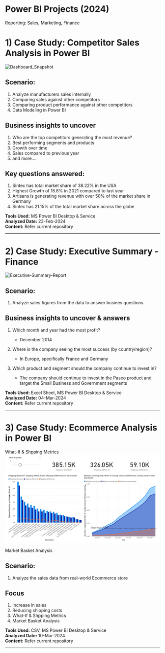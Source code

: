 # Power BI Projects (2024)

Reporting: Sales, Marketing, Finance

# 1) Case Study: Competitor Sales Analysis in Power BI

![Dashboard_Snapshot](https://github.com/moorthymadhanraj/Power-BI-Projects-2024/assets/51472231/d15a5cb4-0873-4415-9719-1015d67ff49b)

## Scenario: 
1) Analyze manufacturers sales internally
2) Comparing sales against other competitors
3) Comparing product performance against other competitors
4) Data Modeling in Power BI

## Business insights to uncover
1) Who are the top competitors generating the most revenue? 
2) Best performing segments and products 
3) Growth over time 
4) Sales compared to previous year
5) and more....

## Key questions answered:
1) Sintec has total market share of 38.22% in the USA 
2) Highest Growth of 18.8% in 2021 compared to last year
3) Artisans is generating revenue with over 50% of the market share in Germany 
4) Sintec has 21.15% of the total market share across the globe

<b>Tools Used:</b> MS Power BI Desktop & Service </br>
<b>Analyzed Date:</b> 23-Feb-2024</br>
<b>Content:</b> Refer current  repository
************************************************************************************

# 2) Case Study: Executive Summary - Finance
   
![Executive-Summary-Report](https://github.com/moorthymadhanraj/Power-BI-Projects-2024/assets/51472231/506d6737-c59a-4517-bdc5-140305f8b423)

## Scenario: 
1) Analyze sales figures from the data to answer busines questions

## Business insights to uncover & answers
1) Which month and year had the most profit?</br>
    - December 2014

2) Where is the company seeing the most success (by country/region)?</br>
    - In Europe, specifically France and Germany

3) Which product and segment should the company continue to invest in?</br>
    - The company should continue to invest in the Paseo product and target the Small Business and Government segments

<b>Tools Used:</b> Excel Sheet, MS Power BI Desktop & Service </br>
<b>Analyzed Date:</b> 04-Mar-2024</br>
<b>Content:</b> Refer current  repository
************************************************************************************

# 3) Case Study: Ecommerce Analysis in Power BI

What-If & Shpping Metrics
![alt text](What-If-Analysis-1.JPG)

Market Basket Analysis


## Scenario: 
1) Analyze the sales data from real-world Ecommerce store

## Focus
1) Increase in sales
2) Reducing shipping costs
3) What-If & Shpping Metrics
4) Market Basket Analysis

<b>Tools Used:</b> CSV, MS Power BI Desktop & Service </br>
<b>Analyzed Date:</b> 10-Mar-2024</br>
<b>Content:</b> Refer current  repository
************************************************************************************